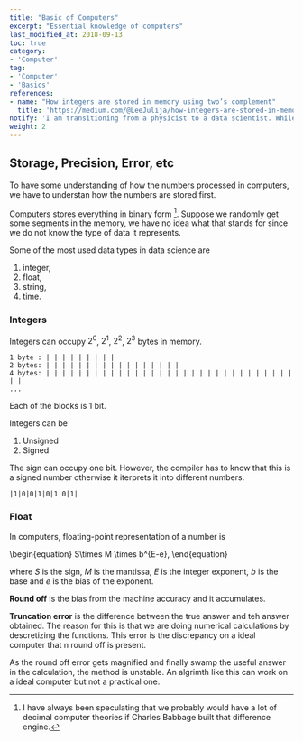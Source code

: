 ```yaml
---
title: "Basic of Computers"
excerpt: "Essential knowledge of computers"
last_modified_at: 2018-09-13
toc: true
category:
- 'Computer'
tag:
- 'Computer'
- 'Basics'
references:
- name: "How integers are stored in memory using two’s complement"
  title: 'https://medium.com/@LeeJulija/how-integers-are-stored-in-memory-using-twos-complement-5ba04d61a56c'
notify: 'I am transitioning from a physicist to a data scientist. While I am exploring the world of data, I find that I need to know some basics about computers.'
weight: 2
---
```


## Storage, Precision, Error, etc

To have some understanding of how the numbers processed in computers, we have to understan how the numbers are stored first.

Computers stores everything in binary form [^1]. Suppose we randomly get some segments in the memory, we have no idea what that stands for since we do not know the type of data it represents.

Some of the most used data types in data science are

1. integer,
2. float,
3. string,
4. time.


### Integers

Integers can occupy $2^0$, $2^1$, $2^2$, $2^3$ bytes in memory. 

```
1 byte : | | | | | | | | |
2 bytes: | | | | | | | | | | | | | | | | |
4 bytes: | | | | | | | | | | | | | | | | | | | | | | | | | | | | | | | | |
...
```
Each of the blocks is 1 bit.

Integers can be

1. Unsigned
2. Signed

The sign can occupy one bit. However, the compiler has to know that this is a signed number otherwise it iterprets it into different numbers.
```
|1|0|0|1|0|1|0|1|
```

### Float

In computers, floating-point representation of a number is

\begin{equation}
   S\times M \times b^{E-e},
\end{equation}


where $S$ is the sign, $M$ is the mantissa, $E$ is the integer exponent, $b$ is the base and $e$ is the bias of the exponent.

**Round off** is the bias from the machine accuracy and it accumulates.

**Truncation error** is the difference between  the true answer and teh answer obtained. The reason for this is that we are doing numerical calculations by descretizing the functions. This error is the discrepancy on a ideal computer that n round off is present.

As the round off error gets magnified and finally swamp the useful answer in the calculation, the method is unstable. An algrimth like this can work on a ideal computer but not a practical one.


[^1]: I have always been speculating that we probably would have a lot of decimal computer theories if Charles Babbage built that difference engine.